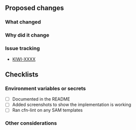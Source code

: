 ## Proposed changes
<!-- Provide a general summary of your changes in the Title above -->
<!-- Include the Jira ticket number in square brackets as prefix, eg `[KIWI-XXXX] PR Title` -->

### What changed

<!-- Describe the changes in detail - the "what"-->

### Why did it change

<!-- Describe the reason these changes were made - the "why" -->

### Issue tracking
<!-- List any related Jira tickets or GitHub issues -->
<!-- List any related ADRs or RFCs -->
<!-- Delete/copy as appropriate -->

- [KIWI-XXXX](https://govukverify.atlassian.net/browse/KIWI-XXXX)

## Checklists

### Environment variables or secrets

<!-- Delete if changes DO NOT include new environment variables or secrets -->
- [ ] Documented in the README
- [ ] Added screenshots to show the implementation is working
- [ ] Ran cfn-lint on any SAM templates

### Other considerations
<!-- Add any other consideration if needed -->